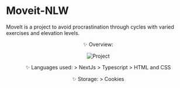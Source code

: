 # Moveit-NLW
MoveIt is a project to avoid procrastination through cycles with varied exercises and elevation levels.

<p align="center">
✨ Overview:
<p align="center">
 <img src="https://i.ibb.co/FhB7zC5/In-cio-Move-i.png" alt="Project" />

<p align="center">
✨ Languages used:
 > NextJs
 > Typescript
 > HTML and CSS

<p align="center">
✨ Storage: 
 > Cookies
